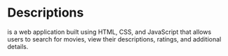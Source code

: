 # Descriptions 
is a web application built using HTML, CSS, and JavaScript that allows users to search for movies, view their descriptions, ratings, and additional details.
